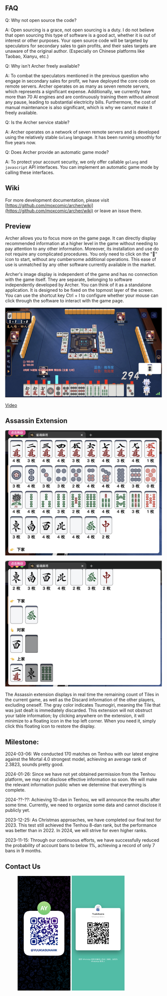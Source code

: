 ## FAQ

Q: Why not open source the code?

A: Open sourcing is a grace, not open sourcing is a duty. I do not believe that open sourcing this type of software is a good act, whether it is out of interest or other purposes. Your open source code will be targeted by speculators for secondary sales to gain profits, and their sales targets are unaware of the original author. (Especially on Chinese platforms like Taobao, Xianyu, etc.)



Q: Why isn't Archer freely available?

A: To combat the speculators mentioned in the previous question who engage in secondary sales for profit, we have deployed the core code on remote servers. Archer operates on as many as seven remote servers, which represents a significant expense. Additionally, we currently have more than 70 AI engines and are continuously training them without almost any pause, leading to substantial electricity bills. Furthermore, the cost of manual maintenance is also significant, which is why we cannot make it freely available.



Q: Is the Archer service stable?

A: Archer operates on a network of seven remote servers and is developed using the relatively stable `Golang` language. It has been running smoothly for five years now.



Q: Does Archer provide an automatic game mode?

A: To protect your account security, we only offer callable `golang` and `javascript` API interfaces. You can implement an automatic game mode by calling these interfaces.

## Wiki

For more development documentation, please visit [https://github.com/moxcomic/archer/wiki](https://github.com/moxcomic/archer/wiki) or leave an issue there.

## Preview

Archer allows you to focus more on the game page. It can directly display recommended information at a higher level in the game without needing to pay attention to any other information. Moreover, its installation and use do not require any complicated procedures. You only need to click on the "🚀" icon to start, without any cumbersome additional operations. This ease of use is unmatched by any other software currently available in the market.

Archer's image display is independent of the game and has no connection with the game itself. They are separate, belonging to software independently developed by Archer. You can think of it as a standalone application. It is designed to be fixed on the topmost layer of the screen. You can use the shortcut key Ctrl + I to configure whether your mouse can click through the software to interact with the game page.

![Preview](./preview.png)

[Video](https://moxcomic.github.io/archer/)

## Assassin Extension

![Assassin](./assassin-01.png)

![Assassin](./assassin-02.png)

The Assassin extension displays in real time the remaining count of Tiles in the current game, as well as the Discard information of the other players, excluding oneself. The gray color indicates Tsumogiri, meaning the Tile that was just dealt is immediately discarded. This extension will not obstruct your table information; by clicking anywhere on the extension, it will minimize to a floating icon in the top left corner. When you need it, simply click this floating icon to restore the display.

## Milestone:

2024-03-06: We conducted 170 matches on Tenhou with our latest engine against the Mortal 4.0 strongest model, achieving an average rank of 2.3823, sounds pretty good.

2024-01-26: Since we have not yet obtained permission from the Tenhou platform, we may not disclose effective information so soon. We will make the relevant information public when we determine that everything is complete.

2024-??-??: Achieving 10-dan in Tenhou, we will announce the results after some time. Currently, we need to organize some data and cannot disclose it publicly yet.

2023-12-25: As Christmas approaches, we have completed our final test for 2023. This test still achieved the Tenhou 8-dan rank, but the performance was better than in 2022. In 2024, we will strive for even higher ranks.

2023-11-15: Through our continuous efforts, we have successfully reduced the probability of account bans to below 1%, achieving a record of only 7 bans in 9 months.

## Contact Us

<figure class="two">
    <img src="./telegram.jpg" width=170>
    <img src="./whatsapp.jpg" width=170>
</figure>
